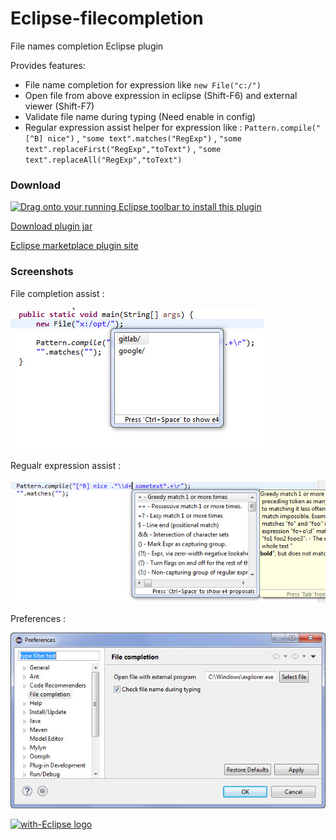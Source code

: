 Eclipse-filecompletion
======================

File names completion Eclipse plugin

Provides features:

*   File name completion for expression like `new File("c:/")`
*   Open file from above expression in eclipse (Shift-F6)  and external viewer (Shift-F7)
*   Validate file name during typing (Need enable in config)
*   Regular expression assist helper for expression like :
    `Pattern.compile("[^B] nice")` ,
    `"some text".matches("RegExp")` ,
    `"some text".replaceFirst("RegExp","toText")` ,
    `"some text".replaceAll("RegExp","toText")`





###  Download
<a href="http://marketplace.eclipse.org/marketplace-client-intro?mpc_install=2690820" class="drag" title="Drag onto your running Eclipse toolbar to install this plugin"><img class="img-responsive" src="https://marketplace.eclipse.org/sites/all/themes/solstice/_themes/solstice_marketplace/public/images/btn-install.png" alt="Drag onto your running Eclipse toolbar to install this plugin" /></a>

[Download plugin jar](http://raw.githubusercontent.com/impetuouslab/eclipse-filecompletion/propose1/update-site/plugins/org.impetuouslab.eclipse.filecompletion_0.0.1.201601210908.jar)

[Eclipse marketplace plugin site](https://marketplace.eclipse.org/content/file-completion)

### Screenshots
File completion assist :

![File assist](images/file-assist.jpg "File assist")

Regualr expression assist :

![Regexp assist](images/regexp1.jpg "Regexp assist")

Preferences :

![Preferences](images/properties.jpg "Properties")


<a href="http://with-eclipse.github.io/" target="_blank">
<img alt="with-Eclipse logo" src="http://with-eclipse.github.io/with-eclipse-0.jpg" />
</a>
